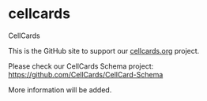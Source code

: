 # cellcards
CellCards

This is the GitHub site to support our [cellcards.org](https://cellcards.org) project.

Please check our CellCards Schema project: 
https://github.com/CellCards/CellCard-Schema

More information will be added. 
